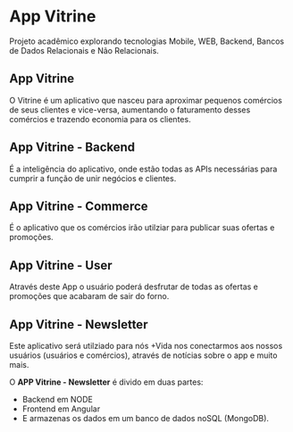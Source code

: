 # App Vitrine

Projeto acadêmico explorando tecnologias Mobile, WEB, Backend, Bancos de Dados Relacionais e Não Relacionais.

## App Vitrine

O Vitrine é um aplicativo que nasceu para aproximar pequenos comércios de seus clientes e vice-versa, aumentando o faturamento desses comércios e trazendo economia para os clientes.

## App Vitrine - Backend
É a inteligência do aplicativo, onde estão todas as APIs necessárias para cumprir a função de unir negócios e clientes.

## App Vitrine - Commerce
É o aplicativo que os comércios irão utilziar para publicar suas ofertas e promoções.

## App Vitrine - User
Através deste App o usuário poderá desfrutar de todas as ofertas e promoções que acabaram de sair do forno.

## App Vitrine - Newsletter
Este aplicativo será utilziado para nós +Vida nos conectarmos aos nossos usuários (usuários e comércios), através de notícias sobre o app e muito mais.

O **APP Vitrine - Newsletter** é divido em duas partes:

- Backend em NODE
- Frontend em Angular
- E armazenas os dados em um banco de dados noSQL (MongoDB).

